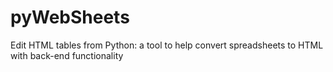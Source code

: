 # pyWebSheets
 Edit HTML tables from Python: a tool to help convert spreadsheets to HTML with back-end functionality
